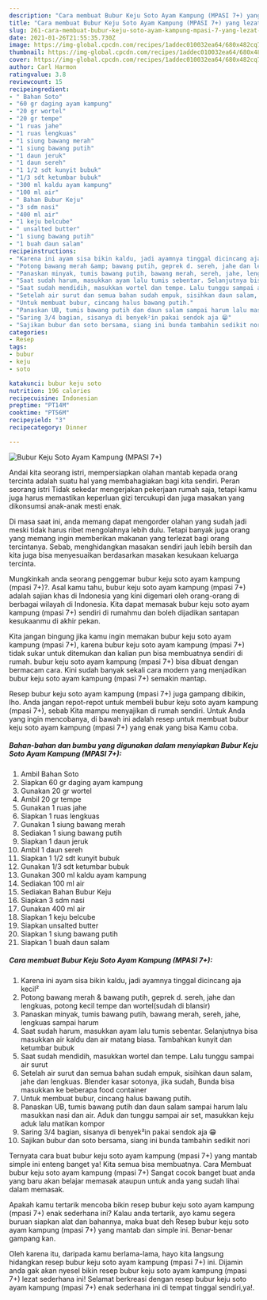 ```yaml
---
description: "Cara membuat Bubur Keju Soto Ayam Kampung (MPASI 7+) yang lezat Untuk Jualan"
title: "Cara membuat Bubur Keju Soto Ayam Kampung (MPASI 7+) yang lezat Untuk Jualan"
slug: 261-cara-membuat-bubur-keju-soto-ayam-kampung-mpasi-7-yang-lezat-untuk-jualan
date: 2021-01-26T21:55:35.730Z
image: https://img-global.cpcdn.com/recipes/1addec010032ea64/680x482cq70/bubur-keju-soto-ayam-kampung-mpasi-7-foto-resep-utama.jpg
thumbnail: https://img-global.cpcdn.com/recipes/1addec010032ea64/680x482cq70/bubur-keju-soto-ayam-kampung-mpasi-7-foto-resep-utama.jpg
cover: https://img-global.cpcdn.com/recipes/1addec010032ea64/680x482cq70/bubur-keju-soto-ayam-kampung-mpasi-7-foto-resep-utama.jpg
author: Carl Harmon
ratingvalue: 3.8
reviewcount: 15
recipeingredient:
- " Bahan Soto"
- "60 gr daging ayam kampung"
- "20 gr wortel"
- "20 gr tempe"
- "1 ruas jahe"
- "1 ruas lengkuas"
- "1 siung bawang merah"
- "1 siung bawang putih"
- "1 daun jeruk"
- "1 daun sereh"
- "1 1/2 sdt kunyit bubuk"
- "1/3 sdt ketumbar bubuk"
- "300 ml kaldu ayam kampung"
- "100 ml air"
- " Bahan Bubur Keju"
- "3 sdm nasi"
- "400 ml air"
- "1 keju belcube"
- " unsalted butter"
- "1 siung bawang putih"
- "1 buah daun salam"
recipeinstructions:
- "Karena ini ayam sisa bikin kaldu, jadi ayamnya tinggal dicincang aja kecil²"
- "Potong bawang merah &amp; bawang putih, geprek d. sereh, jahe dan lengkuas, potong kecil tempe dan wortel(sudah di blansir)"
- "Panaskan minyak, tumis bawang putih, bawang merah, sereh, jahe, lengkuas sampai harum"
- "Saat sudah harum, masukkan ayam lalu tumis sebentar. Selanjutnya bisa masukkan air kaldu dan air matang biasa. Tambahkan kunyit dan ketumbar bubuk"
- "Saat sudah mendidih, masukkan wortel dan tempe. Lalu tunggu sampai air surut"
- "Setelah air surut dan semua bahan sudah empuk, sisihkan daun salam, jahe dan lengkuas. Blender kasar sotonya, jika sudah, Bunda bisa masukkan ke beberapa food container"
- "Untuk membuat bubur, cincang halus bawang putih."
- "Panaskan UB, tumis bawang putih dan daun salam sampai harum lalu masukkan nasi dan air. Aduk dan tunggu sampai air set, masukkan keju aduk lalu matikan kompor"
- "Saring 3/4 bagian, sisanya di benyek²in pakai sendok aja 😁"
- "Sajikan bubur dan soto bersama, siang ini bunda tambahin sedikit nori"
categories:
- Resep
tags:
- bubur
- keju
- soto

katakunci: bubur keju soto 
nutrition: 196 calories
recipecuisine: Indonesian
preptime: "PT14M"
cooktime: "PT56M"
recipeyield: "3"
recipecategory: Dinner

---
```



![Bubur Keju Soto Ayam Kampung (MPASI 7+)](https://img-global.cpcdn.com/recipes/1addec010032ea64/680x482cq70/bubur-keju-soto-ayam-kampung-mpasi-7-foto-resep-utama.jpg)

Andai kita seorang istri, mempersiapkan olahan mantab kepada orang tercinta adalah suatu hal yang membahagiakan bagi kita sendiri. Peran seorang istri Tidak sekedar mengerjakan pekerjaan rumah saja, tetapi kamu juga harus memastikan keperluan gizi tercukupi dan juga masakan yang dikonsumsi anak-anak mesti enak.

Di masa  saat ini, anda memang dapat mengorder olahan yang sudah jadi meski tidak harus ribet mengolahnya lebih dulu. Tetapi banyak juga orang yang memang ingin memberikan makanan yang terlezat bagi orang tercintanya. Sebab, menghidangkan masakan sendiri jauh lebih bersih dan kita juga bisa menyesuaikan berdasarkan masakan kesukaan keluarga tercinta. 



Mungkinkah anda seorang penggemar bubur keju soto ayam kampung (mpasi 7+)?. Asal kamu tahu, bubur keju soto ayam kampung (mpasi 7+) adalah sajian khas di Indonesia yang kini digemari oleh orang-orang di berbagai wilayah di Indonesia. Kita dapat memasak bubur keju soto ayam kampung (mpasi 7+) sendiri di rumahmu dan boleh dijadikan santapan kesukaanmu di akhir pekan.

Kita jangan bingung jika kamu ingin memakan bubur keju soto ayam kampung (mpasi 7+), karena bubur keju soto ayam kampung (mpasi 7+) tidak sukar untuk ditemukan dan kalian pun bisa membuatnya sendiri di rumah. bubur keju soto ayam kampung (mpasi 7+) bisa dibuat dengan bermacam cara. Kini sudah banyak sekali cara modern yang menjadikan bubur keju soto ayam kampung (mpasi 7+) semakin mantap.

Resep bubur keju soto ayam kampung (mpasi 7+) juga gampang dibikin, lho. Anda jangan repot-repot untuk membeli bubur keju soto ayam kampung (mpasi 7+), sebab Kita mampu menyajikan di rumah sendiri. Untuk Anda yang ingin mencobanya, di bawah ini adalah resep untuk membuat bubur keju soto ayam kampung (mpasi 7+) yang enak yang bisa Kamu coba.

<!--inarticleads1-->

##### Bahan-bahan dan bumbu yang digunakan dalam menyiapkan Bubur Keju Soto Ayam Kampung (MPASI 7+):

1. Ambil  Bahan Soto
1. Siapkan 60 gr daging ayam kampung
1. Gunakan 20 gr wortel
1. Ambil 20 gr tempe
1. Gunakan 1 ruas jahe
1. Siapkan 1 ruas lengkuas
1. Gunakan 1 siung bawang merah
1. Sediakan 1 siung bawang putih
1. Siapkan 1 daun jeruk
1. Ambil 1 daun sereh
1. Siapkan 1 1/2 sdt kunyit bubuk
1. Gunakan 1/3 sdt ketumbar bubuk
1. Gunakan 300 ml kaldu ayam kampung
1. Sediakan 100 ml air
1. Sediakan  Bahan Bubur Keju
1. Siapkan 3 sdm nasi
1. Gunakan 400 ml air
1. Siapkan 1 keju belcube
1. Siapkan  unsalted butter
1. Siapkan 1 siung bawang putih
1. Siapkan 1 buah daun salam




<!--inarticleads2-->

##### Cara membuat Bubur Keju Soto Ayam Kampung (MPASI 7+):

1. Karena ini ayam sisa bikin kaldu, jadi ayamnya tinggal dicincang aja kecil²
1. Potong bawang merah &amp; bawang putih, geprek d. sereh, jahe dan lengkuas, potong kecil tempe dan wortel(sudah di blansir)
1. Panaskan minyak, tumis bawang putih, bawang merah, sereh, jahe, lengkuas sampai harum
1. Saat sudah harum, masukkan ayam lalu tumis sebentar. Selanjutnya bisa masukkan air kaldu dan air matang biasa. Tambahkan kunyit dan ketumbar bubuk
1. Saat sudah mendidih, masukkan wortel dan tempe. Lalu tunggu sampai air surut
1. Setelah air surut dan semua bahan sudah empuk, sisihkan daun salam, jahe dan lengkuas. Blender kasar sotonya, jika sudah, Bunda bisa masukkan ke beberapa food container
1. Untuk membuat bubur, cincang halus bawang putih.
1. Panaskan UB, tumis bawang putih dan daun salam sampai harum lalu masukkan nasi dan air. Aduk dan tunggu sampai air set, masukkan keju aduk lalu matikan kompor
1. Saring 3/4 bagian, sisanya di benyek²in pakai sendok aja 😁
1. Sajikan bubur dan soto bersama, siang ini bunda tambahin sedikit nori




Ternyata cara buat bubur keju soto ayam kampung (mpasi 7+) yang mantab simple ini enteng banget ya! Kita semua bisa membuatnya. Cara Membuat bubur keju soto ayam kampung (mpasi 7+) Sangat cocok banget buat anda yang baru akan belajar memasak ataupun untuk anda yang sudah lihai dalam memasak.

Apakah kamu tertarik mencoba bikin resep bubur keju soto ayam kampung (mpasi 7+) enak sederhana ini? Kalau anda tertarik, ayo kamu segera buruan siapkan alat dan bahannya, maka buat deh Resep bubur keju soto ayam kampung (mpasi 7+) yang mantab dan simple ini. Benar-benar gampang kan. 

Oleh karena itu, daripada kamu berlama-lama, hayo kita langsung hidangkan resep bubur keju soto ayam kampung (mpasi 7+) ini. Dijamin anda gak akan nyesel bikin resep bubur keju soto ayam kampung (mpasi 7+) lezat sederhana ini! Selamat berkreasi dengan resep bubur keju soto ayam kampung (mpasi 7+) enak sederhana ini di tempat tinggal sendiri,ya!.

